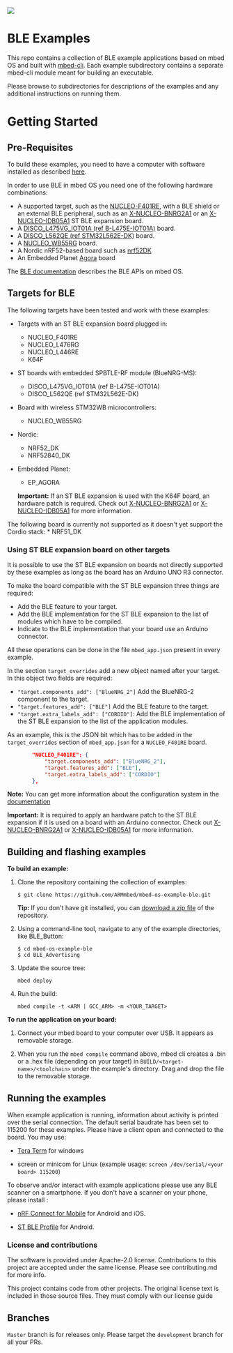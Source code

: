 ![](./resources/official_armmbed_example_badge.png)
# BLE Examples
This repo contains a collection of BLE example applications based on
mbed OS and built with [mbed-cli](https://github.com/ARMmbed/mbed-cli).
Each example subdirectory contains a separate mbed-cli module meant for building an executable.

Please browse to subdirectories for descriptions of the examples and any additional instructions on running them.

Getting Started
===============


Pre-Requisites
--------------

To build these examples, you need to have a computer with software installed as described [here](https://os.mbed.com/docs/latest/tools/index.html).

In order to use BLE in mbed OS you need one of the following hardware combinations:

* A supported target, such as the [NUCLEO-F401RE](https://os.mbed.com/platforms/ST-Nucleo-F401RE/), with a BLE shield or an external BLE peripheral, such as an [X-NUCLEO-BNRG2A1](https://os.mbed.com/components/X-NUCLEO-BNRG2A1/) or an [X-NUCLEO-IDB05A1](https://os.mbed.com/components/X-NUCLEO-IDB05A1/) ST BLE expansion board.
* A [DISCO_L475VG_IOT01A (ref B-L475E-IOT01A)](https://os.mbed.com/platforms/ST-Discovery-L475E-IOT01A/) board.
* A [DISCO_L562QE (ref STM32L562E-DK)](https://os.mbed.com/platforms/ST-Discovery-L562QE/) board.
* A [NUCLEO_WB55RG](https://os.mbed.com/platforms/ST-Nucleo-WB55RG/) board.
* A Nordic nRF52-based board such as [nrf52DK](https://os.mbed.com/platforms/Nordic-nRF52-DK/)
* An Embedded Planet [Agora](https://os.mbed.com/platforms/agora-dev/) board

The [BLE documentation](https://os.mbed.com/docs/latest/reference/bluetooth.html) describes the BLE APIs on mbed OS.

Targets for BLE
---------------

The following targets have been tested and work with these examples:

* Targets with an ST BLE expansion board plugged in:
	* NUCLEO_F401RE
	* NUCLEO_L476RG
	* NUCLEO_L446RE
	* K64F

* ST boards with embedded SPBTLE-RF module (BlueNRG-MS):
	* DISCO_L475VG_IOT01A (ref B-L475E-IOT01A)
	* DISCO_L562QE (ref STM32L562E-DK)

* Board with wireless STM32WB microcontrollers:
  * NUCLEO_WB55RG

* Nordic:
	* NRF52_DK
	* NRF52840_DK

* Embedded Planet:
	* EP_AGORA

	<span> **Important:** If an ST BLE expansion is used with the K64F board, an hardware patch is required. Check out [X-NUCLEO-BNRG2A1](https://github.com/ARMmbed/mbed-os/tree/master/connectivity/drivers/ble/FEATURE_BLE/COMPONENT_BlueNRG_2) or [X-NUCLEO-IDB05A1](https://os.mbed.com/components/X-NUCLEO-IDB05A1/) for more information.</span>
	
The following board is currently not supported as it doesn't yet support the Cordio stack:
	* NRF51_DK

### Using ST BLE expansion board on other targets

It is possible to use the ST BLE expansion on boards not directly supported by these examples as long as the board has an Arduino UNO R3 connector.

To make the board compatible with the ST BLE expansion three things are required:
* Add the BLE feature to your target.
* Add the BLE implementation for the ST BLE expansion to the list of modules which have to be compiled.
* Indicate to the BLE implementation that your board use an Arduino connector.

All these operations can be done in the file `mbed_app.json` present in every example.

In the section `target_overrides` add a new object named after your target.
In this object two fields are required:
* `"target.components_add": ["BlueNRG_2"]` Add the BlueNRG-2 component to the target.
* `"target.features_add": ["BLE"]` Add the BLE feature to the target.
* `"target.extra_labels_add": ["CORDIO"]`: Add the BLE implementation of the ST BLE expansion to the list of the application modules.

As an example, this is the JSON bit which has to be added in the `target_overrides` section of `mbed_app.json` for a `NUCLEO_F401RE` board.

```json
        "NUCLEO_F401RE": {
            "target.components_add": ["BlueNRG_2"],
            "target.features_add": ["BLE"],
            "target.extra_labels_add": ["CORDIO"]
        },
```

<span> **Note:** You can get more information about the configuration system in the [documentation](https://os.mbed.com/docs/latest/reference/configuration.html)</span>

<span> **Important:** It is required to apply an hardware patch to the ST BLE expansion if it is used on a board with an Arduino connector. Check out [X-NUCLEO-BNRG2A1](https://github.com/ARMmbed/mbed-os/tree/master/connectivity/drivers/ble/FEATURE_BLE/COMPONENT_BlueNRG_2) or [X-NUCLEO-IDB05A1](https://os.mbed.com/components/X-NUCLEO-IDB05A1/) for more information.</span>


Building and flashing examples
---------------------------------

__To build an example:__

1. Clone the repository containing the collection of examples:

	```
	$ git clone https://github.com/ARMmbed/mbed-os-example-ble.git
	```


	**Tip:** If you don't have git installed, you can [download a zip file](https://github.com/ARMmbed/mbed-os-example-ble/archive/master.zip) of the repository.

1. Using a command-line tool, navigate to any of the example directories, like BLE_Button:

	```
	$ cd mbed-os-example-ble
	$ cd BLE_Advertising
	```

1. Update the source tree:

	```
	mbed deploy
	```

1. Run the build:

	```mbed compile -t <ARM | GCC_ARM> -m <YOUR_TARGET>```

__To run the application on your board:__

1. Connect your mbed board to your computer over USB. It appears as removable storage.

1. When you run the `mbed compile` command above, mbed cli creates a .bin or a .hex file (depending on your target) in ```BUILD/<target-name>/<toolchain>``` under the example's directory. Drag and drop the file to the removable storage.

Running the examples
---------------------------------

When example application is running, information about activity is printed over the serial connection.
The default serial baudrate has been set to 115200 for these examples.
Please have a client open and connected to the board. You may use:

- [Tera Term](https://ttssh2.osdn.jp/index.html.en) for windows

- screen or minicom for Linux (example usage: `screen /dev/serial/<your board> 115200`)

To observe and/or interact with example applications please use any BLE scanner on a smartphone.
If you don't have a scanner on your phone, please install :

- [nRF Connect for Mobile](https://play.google.com/store/apps/details?id=no.nordicsemi.android.mcp) for Android and iOS.

- [ST BLE Profile](https://play.google.com/store/apps/details?id=com.stm.bluetoothlevalidation) for Android.

### License and contributions

The software is provided under Apache-2.0 license. Contributions to this project are accepted under the same license. Please see contributing.md for more info.

This project contains code from other projects. The original license text is included in those source files. They must comply with our license guide

## Branches

`Master` branch is for releases only. Please target the `development` branch for all your PRs.
